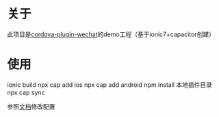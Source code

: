 # 关于

此项目是[cordova-plugin-wechat](https://byteee.fund/project/cordova-plugin-wechat)的demo工程（基于ionic7+capacitor创建）

# 使用

ionic build
npx cap add ios
npx cap add android
npm install 本地插件目录
npx cap sync

参照[文档](https://byteee.fund/doc/cordova-plugin-wechat/quickstart.html#capictor-ionic%E9%80%82%E9%85%8D)修改配置

